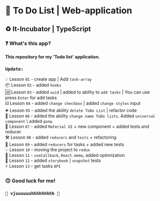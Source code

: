 # 📝 To Do List | Web-application 
## ♻️ It-Incubator | TypeScript ##
### ❓ What's this app? ###
#### This repository for my 'Todo list' application. 


### `Update:` ###     
💡 Lesson `01` - create app | Add `task-array`   
📦 Lesson `02` - added `hooks`  
🆔 Lesson `03` - added `uuid` | added to ability to `add tasks` | You can use press `Enter` for add tasks  
☑️ Lesson `04` - added `change checkbox` | added `change styles` input      
➕️ Lesson `05` - added the ability `delete ToDo List` | refactor code  
📝️ Lesson `06` - added the ability `change name ToDo lists`. Added `universal component`  \\ added `допы`  
🎨️ Lesson `07` - added `Material UI` + new component + added tests and reducer  
🛠️ Lesson `08` - added `reducers` and `tests` + refactoring  
🦾️ Lesson `09` - added `reducers` for tasks + added new tests  
💡  Lesson `10` - moving the project to `redux`  
📱  Lesson `11` - `useCallback`, `React.memo`, added optimization    
📖  Lesson `12` - added `storybook` | `snapshot` tests  
⚡  Lesson `13` - get tasks `API`

### 🙃 Good luck for me! ###
### `🚀 vjuuuuuuhhhhhhhhh 🚀` ###
